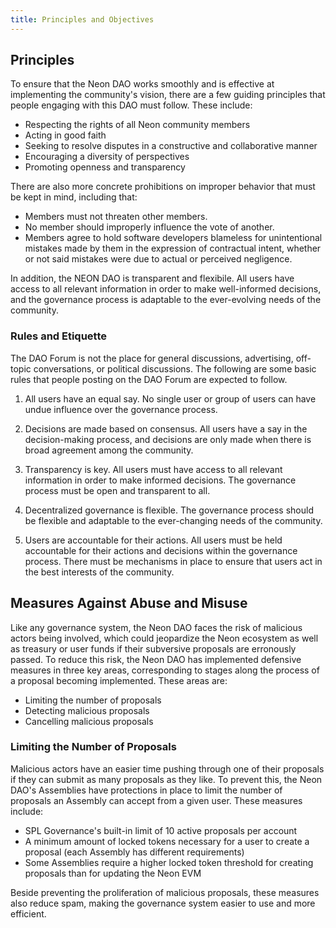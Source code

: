 ```yaml
---
title: Principles and Objectives
---
```


## Principles

To ensure that the Neon DAO works smoothly and is effective at implementing the community's vision, there are a few guiding principles that people engaging with this DAO must follow. These include:

* Respecting the rights of all Neon community members
* Acting in good faith
* Seeking to resolve disputes in a constructive and collaborative manner
* Encouraging a diversity of perspectives
* Promoting openness and transparency

There are also more concrete prohibitions on improper behavior that must be kept in mind, including that:

* Members must not threaten other members.
* No member should improperly influence the vote of another.
* Members agree to hold software developers blameless for unintentional mistakes made by them in the expression of contractual intent, whether or not said mistakes were due to actual or perceived negligence.

In addition, the NEON DAO is transparent and flexibile. All users have access to all relevant information in order to make well-informed decisions, and the governance process is adaptable to the ever-evolving needs of the community.

### Rules and Etiquette

The DAO Forum is not the place for general discussions, advertising, off-topic conversations, or political discussions. The following are some basic rules that people posting on the DAO Forum are expected to follow.

1. All users have an equal say. No single user or group of users can have undue influence over the governance process.

2. Decisions are made based on consensus. All users have a say in the decision-making process, and decisions are only made when there is broad agreement among the community.

3. Transparency is key. All users must have access to all relevant information in order to make informed decisions. The governance process must be open and transparent to all.

4. Decentralized governance is flexible. The governance process should be flexible and adaptable to the ever-changing needs of the community.

5. Users are accountable for their actions. All users must be held accountable for their actions and decisions within the governance process. There must be mechanisms in place to ensure that users act in the best interests of the community.

## Measures Against Abuse and Misuse

Like any governance system, the Neon DAO faces the risk of malicious actors being involved, which could jeopardize the Neon ecosystem as well as treasury or user funds if their subversive proposals are erronously passed. To reduce this risk, the Neon DAO has implemented defensive measures in three key areas, corresponding to stages along the process of a proposal becoming implemented. These areas are:

* Limiting the number of proposals
* Detecting malicious proposals
* Cancelling malicious proposals

### Limiting the Number of Proposals
Malicious actors have an easier time pushing through one of their proposals if they can submit as many proposals as they like. To prevent this, the Neon DAO's Assemblies have protections in place to limit the number of proposals an Assembly can accept from a given user. These measures include:

* SPL Governance's built-in limit of 10 active proposals per account
* A minimum amount of locked tokens necessary for a user to create a proposal (each Assembly has different requirements)
* Some Assemblies require a higher locked token threshold for creating proposals than for updating the Neon EVM

Beside preventing the proliferation of malicious proposals, these measures also reduce spam, making the governance system easier to use and more efficient.